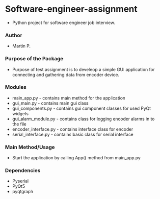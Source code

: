 # Software-engineer-assignment
+ Python project for software engineer job interview. 

### Author
+ Martin P.

### Purpose of the Package
+ Purpose of test assignment is 
to develeop a simple GUI application for connecting and gathering data from encoder device.

### Modules
+ main_app.py - contains main method for the application
+ gui_main.py - contains main gui class 
+ gui_components.py - contains gui component classes for used PyQt widgets
+ gui_alarm_module.py - contains class for logging encoder alarms in to the file
+ encoder_interface.py - contains interface class for encoder
+ serial_interface.py - contains basic class for serial interface

### Main Method/Usage
+ Start the application by calling App() method from main_app.py

### Dependencies
+ Pyserial
+ PyQt5
+ pyqtgraph

